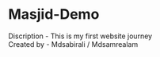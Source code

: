 # Masjid-Demo
Discription - This is my first website journey
<br>
Created by - Mdsabirali / Mdsamrealam
